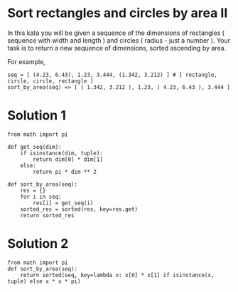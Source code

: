 # Sort rectangles and circles by area II

In this kata you will be given a sequence of the dimensions of rectangles ( sequence with width and length ) and circles ( radius - just a number ).
Your task is to return a new sequence of dimensions, sorted ascending by area.

For example,
```
seq = [ (4.23, 6.43), 1.23, 3.444, (1.342, 3.212) ] # [ rectangle, circle, circle, rectangle ]
sort_by_area(seq) => [ ( 1.342, 3.212 ), 1.23, ( 4.23, 6.43 ), 3.444 ]
```
# Solution 1
```
from math import pi

def get_seq(dim):
    if isinstance(dim, tuple):
        return dim[0] * dim[1]
    else:
        return pi * dim ** 2

def sort_by_area(seq):
    res = {}
    for i in seq:
        res[i] = get_seq(i)
    sorted_res = sorted(res, key=res.get)
    return sorted_res
```
# Solution 2
```
from math import pi
def sort_by_area(seq): 
    return sorted(seq, key=lambda x: x[0] * x[1] if isinstance(x, tuple) else x * x * pi)
```